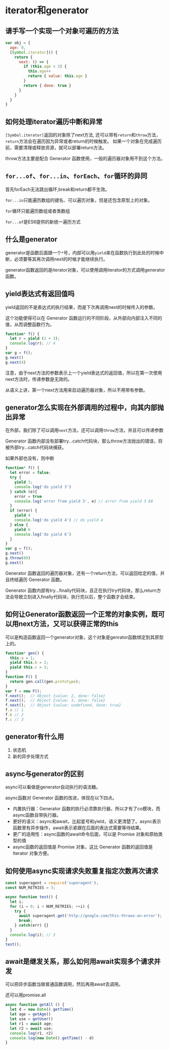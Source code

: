 # iterator和generator

## 请手写一个实现一个对象可遍历的方法

```js
var obj = {
  age: 0,
  [Symbol.iterator]() {
    return {
      next: () => {
        if (this.age < 3) {
          this.age++
          return { value: this.age }
        }
        return { done: true }
      }
    }
  }
}
```

## 如何处理iterator遍历中断和异常

`[Symbol.iterator]`返回的对象除了next方法,
还可以带有`return`和`throw`方法，`return`方法会在遍历因为异常或者return的时候触发。
如果一个对象在完成遍历前，需要清理或释放资源，就可以部署return方法。

throw方法主要是配合 Generator 函数使用，一般的遍历器对象用不到这个方法。

## `for...of`、`for...in`、`forEach`、`for`循环的异同

首先forEach无法跳出循环,break和return都不生效。

`for...in`只能遍历数组的键名、可以遍历对象，但是还包含原型上的对象。

`for`循环只能遍历数组或者类数组

`for...of`是ES6提供的新统一遍历方式

## 什么是generator

generator是函数后面跟一个`*`号，内部可以用`yield`来在函数执行到此处的时候中断，必须要等其再次调用next的时候才能继续执行。

generator函数返回的是iterator对象，可以使用调用iterator的方式调用generator函数。

## yield表达式有返回值吗

yield返回的不是表达式的执行结果，而是下次再调用next的时候传入的参数。

这个功能使得可以在 Generator 函数运行的不同阶段，从外部向内部注入不同的值，从而调整函数行为。

```js
function* f() {
  let r = yield (2 + 3);
  console.log(r); // 4
}
var g = f();
g.next()
g.next(4)
```

注意，由于next方法的参数表示上一个yield表达式的返回值，所以在第一次使用next方法时，传递参数是无效的。

从语义上讲，第一个next方法用来启动遍历器对象，所以不用带有参数。

## generator怎么实现在外部调用的过程中，向其内部抛出异常

在外部，我们除了可以调用`next`方法，还可以调用`throw`方法，并且可以传递参数

Generator 函数内部没有部署try...catch代码块，那么throw方法抛出的错误，将被外部try...catch代码块捕获。

如果外部也没有，则中断

```js
function* f() {
  let error = false;
  try {
    yield 3;
    console.log('do yield 3')
  } catch (e){
    error = true
    console.log('error from yield 3', e) // error from yield 3 88
  }
  if (error) {
    yield 4
    console.log('do yield 4') // do yield 4
  } else {
    yield 6
    console.log('do yield 6')
  }
}
var g = f();
g.next()
g.throw(88)
g.next()
```

Generator 函数返回的遍历器对象，还有一个return方法，可以返回给定的值，并且终结遍历 Generator 函数。

Generator 函数内部有try...finally代码块，且正在执行try代码块，那么return方法会导致立刻进入finally代码块，执行完以后，整个函数才会结束。

## 如何让Generator函数返回一个正常的对象实例，既可以用next方法，又可以获得正常的this

可以是构造函数返回一个generator对象，这个对象是genrator函数绑定到其原型上的。

```js
function* gen() {
  this.a = 1;
  yield this.b = 2;
  yield this.c = 3;
}
function F() {
  return gen.call(gen.prototype);
}
var f = new F();
f.next();  // Object {value: 2, done: false}
f.next();  // Object {value: 3, done: false}
f.next();  // Object {value: undefined, done: true}
f.a // 1
f.b // 2
f.c // 3
```

## generator有什么用

1. 状态机
2. 新的异步处理方式

## async与generator的区别

async可以看做是generator自动执行的语法糖。

async函数对 Generator 函数的改进，体现在以下四点。

- 内置执行器：Generator 函数的执行必须靠执行器，所以才有了co模块，而async函数自带执行器。
- 更好的语义：async和await，比起星号和yield，语义更清楚了。async表示函数里有异步操作，await表示紧跟在后面的表达式需要等待结果。
- 更广的适用性：async函数的await命令后面，可以是 Promise 对象和原始类型的值
- async函数的返回值是 Promise 对象，这比 Generator 函数的返回值是 Iterator 对象方便。

## 如何使用async实现请求失败重复指定次数再次请求

```js
const superagent = require('superagent');
const NUM_RETRIES = 3;

async function test() {
  let i;
  for (i = 0; i < NUM_RETRIES; ++i) {
    try {
      await superagent.get('http://google.com/this-throws-an-error');
      break;
    } catch(err) {}
  }
  console.log(i); // 3
}
test();
```

## await是继发关系，那么如何用await实现多个请求并发

可以把异步函数当做普通函数调用，然后再用await去调用。

还可以用promise.all

```js
async function getAll () {
  let d = new Date().getTime()
  let age = getAge()
  let use = getUser()
  let r1 = await age;
  let r2 = await use;
  console.log(r1, r2)
  console.log(new Date().getTime() - d)
}
```
